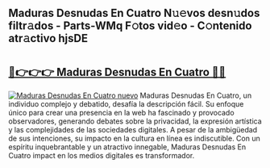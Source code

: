 ## Maduras Desnudas En Cuatro N𝚞𝚎vos desn𝚞dos filtr𝚊dos - Parts-WMq F𝚘tos vid𝚎o - C𝚘ntenido atr𝚊ctivo hjsDE

# <h2><a href="http://mb74yq.tromn.icu/?c=Maduras+Desnudas+En+Cuatro">🔗👉👉👉 Maduras Desnudas En Cuatro 🔗🔗</a></h2>

[![Maduras Desnudas En Cuatro nuevo](https://i.imgur.com/pEAQMta.gif)](http://mb74yq.tromn.icu/?c=Maduras+Desnudas+En+Cuatro)
Maduras Desnudas En Cuatro, un individuo complejo y debatido, desafía la descripción fácil. Su enfoque único para crear una presencia en la web ha fascinado y provocado observadores, generando debates sobre la privacidad, la expresión artística y las complejidades de las sociedades digitales. A pesar de la ambigüedad de sus intenciones, su impacto en la cultura en línea es indiscutible. Con un espíritu inquebrantable y un atractivo innegable, Maduras Desnudas En Cuatro impact en los medios digitales es transformador.

